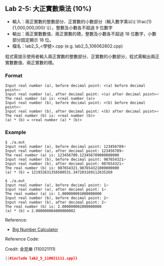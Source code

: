 ## Lab 2-5: 大正實數乘法 (10%)

* 輸入：兩正實數的整數部分、正實數的小數部分（輸入數字乘以\\( \frac{1}{1,000,000,000} \\)），整數及小數各不超過 9 位數字
* 輸出：兩正實數數值、兩正實數的積，整數及小數各不超過 18 位數字，小數部分固定顯示 18 位。
* 檔名：lab2_5_<學號>.cpp (e.g. lab2_5_106062802.cpp)

程式需提示使用者輸入兩正實數的整數部分、正實數的小數部分，程式需輸出兩正實數數值、兩正實數的積。

### Format

```text
Input real number (a), before decimal point: <(a) before decimal point>⏎
Input real number (a), after decimal point: <(a) after decimal point>⏎
The real number (a) is: <real number (a)>
Input real number (b), before decimal point: <(b) before decimal point>⏎
Input real number (b), after decimal point: <(b) after decimal point>⏎
The real number (b) is: <real number (b)>
(a) * (b) = <real number (a) * (b)>
```

### Example

```console
$ ./a.out
Input real number (a), before decimal point: 123456789⏎
Input real number (a), after decimal point: 123456789⏎
The real number (a) is: 123456789.123456789000000000
Input real number (b), before decimal point: 987654321⏎
Input real number (b), after decimal point: 987654321⏎
The real number (b) is: 987654321.987654321000000000
(a) * (b) = 121932631356500531.347203169112635269

$ ./a.out
Input real number (a), before decimal point: 1⏎
Input real number (a), after decimal point: 1⏎
The real number (a) is: 1.000000001000000000
Input real number (b), before decimal point: 2⏎
Input real number (b), after decimal point: 2⏎
The real number (b) is: 2.000000002000000000
(a) * (b) = 2.000000004000000002
```

Reference:
* [Big Number Calculator](https://www.calculator.net/big-number-calculator.html)

Reference Code:

Credit: 金昆樂 (110021111)

``` c++
{{#include lab2_5_110021111.cpp}}
```